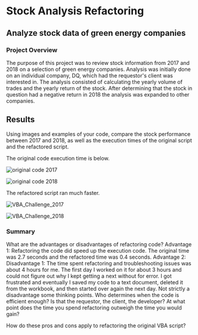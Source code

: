 # Stock Analysis Refactoring
## Analyze stock data of green energy companies

### Project Overview
The purpose of this project was to review stock information from 2017 and 2018 on a selection of green energy companies.  Analysis was initially done on an individual company, DQ, which had the requestor's client was interested in.  The analysis consisted of calculating the yearly volume of trades and the yearly return of the stock.  After determining that the stock in question had a negative return in 2018 the analysis was expanded to other companies.

## Results
Using images and examples of your code, compare the stock performance between 2017 and 2018, as well as the execution times of the original script and the refactored script.


The original code execution time is below.

![original code 2017](https://user-images.githubusercontent.com/95188079/147279838-fffc19fe-06f6-4227-b64f-f272b9bcd395.png)

![original code 2018](https://user-images.githubusercontent.com/95188079/147279844-58d486c4-b5fb-4f46-bbb2-7d733366de78.png)


The refactored script ran much faster.

![VBA_Challenge_2017](https://user-images.githubusercontent.com/95188079/147279147-b57f436a-2447-486e-8da2-8e657ec8f263.png)

![VBA_Challenge_2018](https://user-images.githubusercontent.com/95188079/147279159-8db08a56-9815-4da1-b449-19911494b3db.png)


### Summary
What are the advantages or disadvantages of refactoring code?
Advantage 1: Refactoring the code did speed up the execution code.  The original time was 2.7 seconds and the refactored time was 0.4 seconds.
Advantage 2: 
Disadvantage 1: The time spent refactoring and troubleshooting issues was about 4 hours for me.  The first day I worked on it for about 3 hours and could not figure out why I kept getting a next without for error.  I got frustrated and eventually I saved my code to a text document, deleted it from the workbook, and then started over again the next day.
Not strictly a disadvantage some thinking points.  Who determines when the code is efficient enough?  Is that the requestor, the client, the developer?  At what point does the time you spend refactoring outweigh the time you would gain?


How do these pros and cons apply to refactoring the original VBA script?
